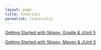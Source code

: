 ```yaml
---
layout: page
title: Tutorials
permalink: /tutorials/
---
```


[Getting Started with Skippy, Gradle & JUnit 5](/tutorials/skippy-gradle-junit5)

[Getting Started with Skippy, Maven & JUnit 5](/tutorials/skippy-maven-junit5)